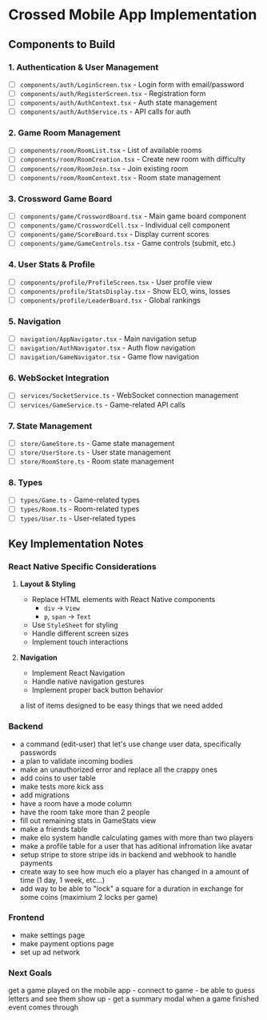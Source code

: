 # Crossed Mobile App Implementation

## Components to Build

### 1. Authentication & User Management
- [ ] `components/auth/LoginScreen.tsx` - Login form with email/password
- [ ] `components/auth/RegisterScreen.tsx` - Registration form
- [ ] `components/auth/AuthContext.tsx` - Auth state management
- [ ] `components/auth/AuthService.ts` - API calls for auth

### 2. Game Room Management
- [ ] `components/room/RoomList.tsx` - List of available rooms
- [ ] `components/room/RoomCreation.tsx` - Create new room with difficulty
- [ ] `components/room/RoomJoin.tsx` - Join existing room
- [ ] `components/room/RoomContext.tsx` - Room state management

### 3. Crossword Game Board
- [ ] `components/game/CrosswordBoard.tsx` - Main game board component
- [ ] `components/game/CrosswordCell.tsx` - Individual cell component
- [ ] `components/game/ScoreBoard.tsx` - Display current scores
- [ ] `components/game/GameControls.tsx` - Game controls (submit, etc.)

### 4. User Stats & Profile
- [ ] `components/profile/ProfileScreen.tsx` - User profile view
- [ ] `components/profile/StatsDisplay.tsx` - Show ELO, wins, losses
- [ ] `components/profile/LeaderBoard.tsx` - Global rankings

### 5. Navigation
- [ ] `navigation/AppNavigator.tsx` - Main navigation setup
- [ ] `navigation/AuthNavigator.tsx` - Auth flow navigation
- [ ] `navigation/GameNavigator.tsx` - Game flow navigation

### 6. WebSocket Integration
- [ ] `services/SocketService.ts` - WebSocket connection management
- [ ] `services/GameService.ts` - Game-related API calls

### 7. State Management
- [ ] `store/GameStore.ts` - Game state management
- [ ] `store/UserStore.ts` - User state management
- [ ] `store/RoomStore.ts` - Room state management

### 8. Types
- [ ] `types/Game.ts` - Game-related types
- [ ] `types/Room.ts` - Room-related types
- [ ] `types/User.ts` - User-related types

## Key Implementation Notes

### React Native Specific Considerations

1. **Layout & Styling**
   - Replace HTML elements with React Native components
     - `div` → `View`
     - `p`, `span` → `Text`
   - Use `StyleSheet` for styling
   - Handle different screen sizes
   - Implement touch interactions

2. **Navigation**
   - Implement React Navigation
   - Handle native navigation gestures
   - Implement proper back button behavior






   a list of items designed to be easy things that we need added


### Backend

- a command (edit-user) that let's use change user data, specifically passwords
- a plan to validate incoming bodies
- make an unauthorized error and replace all the crappy ones
- add coins to user table
- make tests more kick ass
- add migrations
- have a room have a mode column
- have the room take more than 2 people
- fill out remaining stats in GameStats view
- make a friends table
- make elo system handle calculating games with more than two players
- make a profile table for a user that has aditional infromation like avatar
- setup stripe to store stripe ids in backend and webhook to handle payments
- create way to see how much elo a player has changed in a amount of time (1 day, 1 week, etc...)
- add way to be able to "lock" a square for a duration in exchange for some coins (maximium 2 locks per game)

### Frontend

- make settings page
- make payment options page
- set up ad network






### Next Goals

get a game played on the mobile app
    - connect to game
    - be able to guess letters and see them show up
    - get a summary modal when a game finished event comes through
